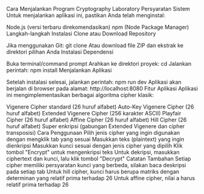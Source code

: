 Cara Menjalankan Program Cryptography Laboratory
Persyaratan Sistem
Untuk menjalankan aplikasi ini, pastikan Anda telah menginstal:

Node.js (versi terbaru direkomendasikan)
npm (Node Package Manager)
Langkah-langkah Instalasi
Clone atau Download Repository

Jika menggunakan Git: git clone <URL-REPOSITORY>
Atau download file ZIP dan ekstrak ke direktori pilihan Anda
Instalasi Dependensi

Buka terminal/command prompt
Arahkan ke direktori proyek: cd <NAMA-DIREKTORI-PROYEK>
Jalankan perintah: npm install
Menjalankan Aplikasi

Setelah instalasi selesai, jalankan perintah: npm run dev
Aplikasi akan berjalan di browser pada alamat: http://localhost:8080
Fitur Aplikasi
Aplikasi ini mengimplementasikan berbagai algoritma cipher klasik:

Vigenere Cipher standard (26 huruf alfabet)
Auto-Key Vigenere Cipher (26 huruf alfabet)
Extended Vigenere Cipher (256 karakter ASCII)
Playfair Cipher (26 huruf alfabet)
Affine Cipher (26 huruf alfabet)
Hill Cipher (26 huruf alfabet)
Super enkripsi (gabungan Extended Vigenere dan cipher transposisi)
Cara Penggunaan
Pilih jenis cipher yang ingin digunakan dengan mengklik tab yang sesuai
Masukkan teks (plaintext) yang ingin dienkripsi
Masukkan kunci sesuai dengan jenis cipher yang dipilih
Klik tombol "Encrypt" untuk mengenkripsi teks
Untuk dekripsi, masukkan ciphertext dan kunci, lalu klik tombol "Decrypt"
Catatan Tambahan
Setiap cipher memiliki persyaratan kunci yang berbeda, silakan baca deskripsi pada setiap tab
Untuk hill cipher, kunci harus berupa matriks dengan determinan yang relatif prima terhadap 26
Untuk affine cipher, nilai a harus relatif prima terhadap 26
